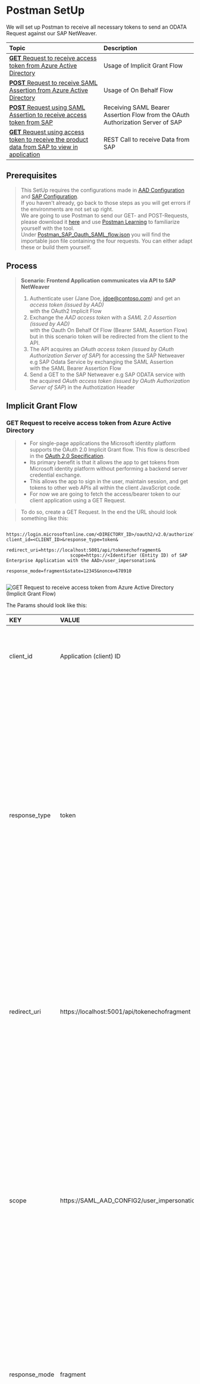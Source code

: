 # Postman SetUp

We will set up Postman to receive all necessary tokens to send an ODATA Request against our SAP NetWeaver.

|Topic|Description|
|:-----------|:------------------|
|[**GET** Request to receive access token from Azure Active Directory](#get-request-to-receive-access-token-from-azure-active-directory)|Usage of Implicit Grant Flow|
|[**POST** Request to receive SAML Assertion from Azure Active Directory](#post-request-to-receive-saml-assertion-from-azure-active-directory)|Usage of On Behalf Flow|
|[**POST** Request using SAML Assertion to receive access token from SAP](#post-request-to-exchange-the-saml-assertion-for-the-access-token-from-oauth-authorization-server-of-sap)|Receiving SAML Bearer Assertion Flow from the OAuth Authorization Server of SAP|
|[**GET** Request using access token to receive the product data from SAP to view in application](#get-request-using-access-token-to-receive-the-product-data-from-sap)|REST Call to receive Data from SAP|

## Prerequisites

> This SetUp requires the configurations made in [AAD Configuration](././AzureActiveDirectoryConfiguration/README.md) and [SAP Configuration](././SAPConfiguration/README.md). <br> 
> If you haven't already, go back to those steps as you will get errors if the environments are not set up right. <br>
> We are going to use Postman to send our GET- and POST-Requests, please download it [here](https://www.postman.com/downloads/) and use [Postman Learning](https://learning.postman.com/getting-started/) to familiarize yourself with the tool. <br>
> Under [Postman_SAP_Oauth_SAML_flow.json]() you will find the importable json file containing the four requests. You can either adapt these or build them yourself.

## Process

> **Scenario: Frontend Application communicates via API to SAP NetWeaver**
> 1. Authenticate user (Jane Doe, jdoe@contoso.com) and get an *access token (issued by AAD)* <br> with the OAuth2 Implicit Flow​
> 2. Exchange the *AAD access token* with a *SAML 2.0 Assertion (issued by AAD)* <br> with the Oauth On Behalf Of Flow (Bearer SAML Assertion Flow)​ <br> but in this scenario token will be redirected from the client to the API. 
> 3. The API acquires an *OAuth access token (issued by  OAuth Authorization Server of SAP*) for accessing the SAP Netweaver e.g SAP Odata Service by exchanging the SAML Assertion <br> with the SAML Bearer Assertion Flow​
> 4. Send a GET to the SAP Netweaver e.g SAP ODATA service with the acquired *OAuth access token (issued by OAuth Authorization Server of SAP*) in the Authotization Header​

## Implicit Grant Flow

### **GET** Request to receive access token from Azure Active Directory 

> - For single-page applications the Microsoft identity platform supports the OAuth 2.0 Implicit Grant flow. This flow is described in the [OAuth 2.0 Specification](https://tools.ietf.org/html/rfc6749#section-4.2). <br>
> - Its primary benefit is that it allows the app to get tokens from Microsoft identity platform without performing a backend server credential exchange. <br>
> - This allows the app to sign in the user, maintain session, and get tokens to other web APIs all within the client JavaScript code. <br>
> - For now we are going to fetch the access/bearer token to our client application using a GET Request. <br>

> To do so, create a GET Request. In the end the URL should look something like this: 
```
                        https://login.microsoftonline.com/<DIRECTORY_ID>/oauth2/v2.0/authorize?client_id=<CLIENT_ID>&response_type=token&
                        redirect_uri=https://localhost:5001/api/tokenechofragment&
                        scope=https://<Identifier (Entity ID) of SAP Enterprise Application with the AAD>/user_impersonation&
                        response_mode=fragment&state=12345&nonce=678910


```

![**GET** Request to receive access token from Azure Active Directory (Implicit Grant Flow) ](./img/ImplicitGrantFlow_Postman.png)

The Params should look like this:

|KEY|VALUE|DESCRIPTION|
|:-----------|:------------------|:---------------------------|
|client_id|Application (client) ID|The Angular FE Application (client) ID that the Azure portal - App registrations page assigned to your app.|
|response_type|token|It may include the response_type token. Using token here will allow your app to receive an access token immediately from the authorize endpoint without having to make a second request to the authorize endpoint. If you use the token response_type, the scope parameter must contain a scope indicating which resource to issue the token for (for example, user.read on Microsoft Graph).|
|redirect_uri|https://localhost:5001/api/tokenechofragment|The redirect_uri of your app, where authentication responses can be sent and received by your app. It must exactly match one of the redirect_uris you registered in the portal, except it must be url encoded.|
|scope|https://SAML_AAD_CONFIG2/user_impersonation|A space-separated list of scopes. For OpenID Connect (id_tokens), it must include the scope openid, which translates to the "Sign you in" permission in the consent UI. Optionally you may also want to include the email and profile scopes for gaining access to additional user data. You may also include other scopes in this request for requesting consent to various resources, if an access token is requested.|
|response_mode|fragment|Specifies the method that should be used to send the resulting token back to your app. Defaults to query for just an access token, but fragment if the request includes an id_token.|
|state|12345|A value included in the request that will also be returned in the token response. It can be a string of any content that you wish. A randomly generated unique value is typically used for preventing cross-site request forgery attacks. The state is also used to encode information about the user's state in the app before the authentication request occurred, such as the page or view they were on.|
|nonce|678910|A value included in the request, generated by the app, that will be included in the resulting id_token as a claim. The app can then verify this value to mitigate token replay attacks. The value is typically a randomized, unique string that can be used to identify the origin of the request. Only required when an id_token is requested.|


> **GET** Request to receive access token from Azure Active Directory (Implicit Grant Flow) <br>
> 1. For the **Client ID** we use the *frontend angular application client id* <br>
> 2. For the **scope** we use this time the *scope from the API APP* <br>
> 3.  By pasting the URL from Postman into a Browser we will receive an *access token*, starting with ```ey...```.
> 4.  **IMPORTANT:** If the website or in this case *https://localhost:5001/* is not displaying a real website, that is still correct.
> 5.  Our goal is to receive the **access token** using the browser technologies.
> 6.  Be sure to copy the entire access token until the *&token_type* appears to the notepad. Be aware that it will expire. You can see that in the response behing *expires_in*.

![Access token](./img/GETIMPLICITGRANT_URL.png)

## On Behalf Of Flow

### **POST** Request to receive SAML Assertion from Azure Active Directory

> The OAuth 2.0 On-Behalf-Of flow (OBO) serves the use case where an application invokes a service/web API, which in turn needs to call another service/web API. The idea is to propagate the delegated user identity and permissions through the request chain. For the middle-tier service to make authenticated requests to the downstream service, it needs to secure an access token from the Microsoft identity platform, on behalf of the user.
> The user now has been authenticated using the Implicit Grant Flow. We got an access token for the Client application and are now exchanging it against an SAML assertion for the SAP application.
> To receive a SAML Bearer Assertion from AAD, we need to keep the **access token** from the previous GET Request, as you will need it for this following step. 

1. Create a POST request which should look like this: 
```https://login.microsoftonline.com/TENANT_ID/oauth2/token```


![**POST** Request to receive SAML Assertion from Azure Active Directory (On Behalf Flow)](./img/OnBehalfOfFlow_Postman.png)

|KEY|VALUE|DESCRIPTION|
|:-----------|:------------------|:---------------------------|
|grant_type|urn:ietf:params:oauth:grant-type:jwt-bearer|The type of token request. For a request using a JWT, the value must be urn:ietf:params:oauth:grant-type:jwt-bearer.|
|assertion|jwt token|The value of the token used in the request. This token must have an audience of the app making this OBO request (the app denoted by the client-id field). In this case the access/bearer token we got from the Implicit Grant Flow.|
|client_id|API application (client) ID|The API application (client) ID which we will receive in the overview section of the registered API application within the AAD in the Azure Portal.|
|client_secret|API application secret|The API application secret that you generated for your app in the Azure portal - App registrations page.|
|resource|https://SAML_AAD_CONFIG2|A space separated list of scopes for the token request. For more information, see scopes.|
|requested_token_use|on_behalf_of|Specifies how the request should be processed. In the OBO flow, the value must be set to on_behalf_of.|
|requested_token_type|urn:ietf:params:oauth:token-type:saml2|An identifier, as described in Token Type Identifiers (OAuth 2.0 Token Exchange Section 3), for the type of the requested security token.<br> For example, a SAML2 Assertion can be requested with the identifier "urn:ietf:params:oauth:token-type:saml2".<br>If the requested type is unspecified, the issued token type is at the discretion of the Authorization Server and may be dictated by knowledge of the requirements of the service or resource indicated by the "resource" or "audience" parameter.|

## SAML Bearer Assertion 

> **Introduction to SAML assertions**
> - The SAML assertion (as discussed [here](../README.md)) needs the correct Audience which is associated with its Condition element. It defines under which security conditions the assertion is valid, such as the earliest and latest time at which it is valid, who can consume the assertion, etc. The audience must match the SAML service provider (SP) value (or EntityID) of SAP Netweaver. 
> - The correct Recipient is associated with the Subject element of the SAML assertion. It uniquely identifies the subject or user between the IDP (AAD) and SAP Netweaver for whom the assertion has been issued and defines the format of the user identifier (e.g. an e-mail address). <br> ```For the user identifier, a dialog User should be generated and the Name ID must be configured``` <br>
> - To ensure the integrity a valid Signature of a trusted IDP is necessary. The IDP (AAD) signs the SAML assertion to proof to SAP Netweaver that only the AAD could have issued the assertion. <br> ```Thus the federation between SAP and AAD must be configured.``` <br>
> - The frontend app requests the SAML assertion for a second application registered in AAD, which represents the SAP Netweaver account. This app is created from the AAD SaaS app gallery as an enterprise app of type “SAP Netweaver”, which allows to configure SSO settings for SAML. Those settings are taken by AAD when it generates the SAML assertion in response to an On Behalf Of request. Details of the app registration and configuration were discussed in the following section: [Azure Active Directory Configuration](../AzureActiveDirectoryConfiguration/README.md) <br>
> - ```In Order to access SAP an OAuth Client and the necessary authorized scopes should be configured as discussed below.```

>### **POST** Request to exchange the SAML Assertion for the access token from OAuth Authorization Server of SAP

> **1.** Create a new POST Request in Postman. It should look like this:
> ```https://<SAPNETWEAVER_IP_ADDRESS>:44300/sap/bc/sec/oauth2/token``` <br>
> **2.** Fill the *Body* as follows:

>![**POST** Request using SAML Assertion to receive access token from SAP (SAML Bearer Assertion Flow)](./img/SAMLBearerAssertionFlow_Postman.png)

>|KEY|VALUE|DESCRIPTION|
>|:-----------|:------------------|:---------------------------|
>|client_id|SAP Client name|During the SAP Set-Up a client was created. It should be named Client1 or Client_1. Enter this name here.|
>|grant_type|urn:ietf:params:oauth:grant-type:saml2-bearer|Define the grant type to be SAML 2.0 Bearer assertion. This was also set up earlier in the AAD.|
>|assertion|SAML 2.0 Assertion|The SAML 2.0 assertion from the previour REST Call will have the correct audience and recipient to exchange the assertion with an access token.|
>|scope|SAP ODATA scope|To receive the right access token to the scope created in SAP, list it here.|

> **3.** Under *Authorization* enter the client_id with its secret/password.

>![**POST** Request using SAML Assertion to receive access token from SAP - SAP Client Authorization](./img/SAMLBearerAssertionFlow_Authorization.png)

> **4.** Send the POST request and save the received **access token** to the notepad.


## ODATA REST Call

### **GET** Request using Bearer access token to receive the product data from SAP

> Now we will perform a **GET** Request using an access token to receive the product data from SAP <br>
> - Here we insert the **access token** from the previous REST Call (POST). <br>
> - And we should receive *access to the data* as result. 

The process will be performed as follows:

**1.** Create a new GET Request in Postman. It should look like this:
![**GET** Request using access token to receive the product data from SAP  to view in application](./img/ODATARequest_Postman.png) <br>
**2.** Fill the *Header* as follows:

>|KEY|VALUE|DESCRIPTION|
>|:-----------|:------------------|:---------------------------|
>|authorization|Bearer **access token** (from earlier POST) |Bearer access token is a security token that grants the “bearer” access to a protected resource. As this token is received by the authorization server of SAP, it grants access to the SAP Data.|

**3.** And the Result should look like this:

![**GET** ODATA Request - Final Result](./img/GETODATARequestSAPFinalResult.png)

## Done

> If everything works the challenge is solved! 